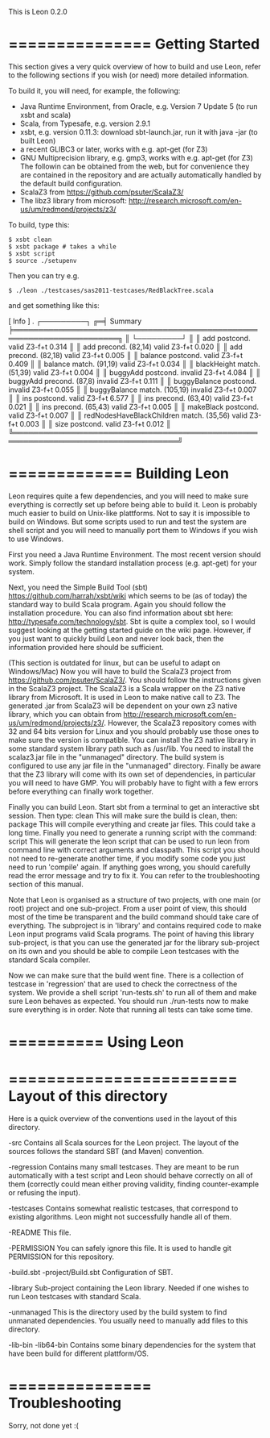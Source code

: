 This is Leon 0.2.0

===============
Getting Started
===============

This section gives a very quick overview of how to build and use Leon, refer to
the following sections if you wish (or need) more detailed information.

To build it, you will need, for example, the following:
  * Java Runtime Environment, from Oracle, e.g. Version 7 Update 5 
    (to run xsbt and scala)
  * Scala, from Typesafe, e.g. version 2.9.1
  * xsbt, e.g. version 0.11.3: download sbt-launch.jar, run it with java -jar
    (to built Leon)
  * a recent GLIBC3 or later, works with e.g. apt-get
    (for Z3)
  * GNU Multiprecision library, e.g. gmp3, works with e.g. apt-get
    (for Z3)
The followin can be obtained from the web, but for convenience they are contained in the
repository and are actually automatically handled by the default build configuration.
  * ScalaZ3 from https://github.com/psuter/ScalaZ3/
  * The libz3 library from microsoft:
    http://research.microsoft.com/en-us/um/redmond/projects/z3/

To build, type this:

    $ xsbt clean
    $ xsbt package # takes a while
    $ xsbt script
    $ source ./setupenv

Then you can try e.g.

    $ ./leon ./testcases/sas2011-testcases/RedBlackTree.scala

and get something like this:

[ Info  ] . ┌─────────┐
          ╔═╡ Summary ╞═══════════════════════════════════════════════════════════════════════╗
          ║ └─────────┘                                                                       ║
          ║ add                       postcond.           valid               Z3-f+t    0.314 ║
          ║ add                       precond.    (82,14) valid               Z3-f+t    0.020 ║
          ║ add                       precond.    (82,18) valid               Z3-f+t    0.005 ║
          ║ balance                   postcond.           valid               Z3-f+t    0.409 ║
          ║ balance                   match.      (91,19) valid               Z3-f+t    0.034 ║
          ║ blackHeight               match.      (51,39) valid               Z3-f+t    0.004 ║
          ║ buggyAdd                  postcond.           invalid             Z3-f+t    4.084 ║
          ║ buggyAdd                  precond.     (87,8) invalid             Z3-f+t    0.111 ║
          ║ buggyBalance              postcond.           invalid             Z3-f+t    0.055 ║
          ║ buggyBalance              match.     (105,19) invalid             Z3-f+t    0.007 ║
          ║ ins                       postcond.           valid               Z3-f+t    6.577 ║
          ║ ins                       precond.    (63,40) valid               Z3-f+t    0.021 ║
          ║ ins                       precond.    (65,43) valid               Z3-f+t    0.005 ║
          ║ makeBlack                 postcond.           valid               Z3-f+t    0.007 ║
          ║ redNodesHaveBlackChildren match.      (35,56) valid               Z3-f+t    0.003 ║
          ║ size                      postcond.           valid               Z3-f+t    0.012 ║
          ╚═══════════════════════════════════════════════════════════════════════════════════╝
          

=============
Building Leon
=============

Leon requires quite a few dependencies, and you will need to make sure
everything is correctly set up before being able to build it. Leon is probably
much easier to build on Unix-like plattforms. Not to say it is impossible to
build on Windows. But some scripts used to run and test the system are shell
script and you will need to manually port them to Windows if you wish to use
Windows.

First you need a Java Runtime Environment. The most recent version should work.
Simply follow the standard installation process (e.g. apt-get) for your system.

Next, you need the Simple Build Tool (sbt) https://github.com/harrah/xsbt/wiki
which seems to be (as of today) the standard way to build Scala program. Again
you should follow the installation procedure. You can also find information
about sbt here: http://typesafe.com/technology/sbt. Sbt is quite a complex
tool, so I would suggest looking at the getting started guide on the wiki page.
However, if you just want to quickly build Leon and never look back, then the
information provided here should be sufficient.

(This section is outdated for linux, but can be useful to adapt on Windows/Mac)
Now you will have to build the ScalaZ3 project from
https://github.com/psuter/ScalaZ3/. You should follow the instructions given in
the ScalaZ3 project. The ScalaZ3 is a Scala wrapper on the Z3 native library
from Microsoft. It is used in Leon to make native call to Z3. The generated
.jar from ScalaZ3 will be dependent on your own z3 native library, which you
can obtain from http://research.microsoft.com/en-us/um/redmond/projects/z3/.
However, the ScalaZ3 repository comes with 32 and 64 bits version for Linux and
you should probably use those ones to make sure the version is compatible. You
can install the Z3 native library in some standard system library path such as
/usr/lib. You need to install the scalaz3.jar file in the "unmanaged"
directory. The build system is configured to use any jar file in the
"unmanaged" directory. Finally be aware that the Z3 library will come with its
own set of dependencies, in particular you will need to have GMP. You will
probably have to fight with a few errors before everything can finally work
together.

Finally you can build Leon. Start sbt from a terminal to get an interactive
sbt session. Then type:
  clean
This will make sure the build is clean, then:
  package
This will compile everything and create jar files. This could take a long time.
Finally you need to generate a running script with the command:
  script
This will generate the leon script that can be used to run leon from command line
with correct arguments and classpath. This script you should not need to re-generate
another time, if you modify some code you just need to run 'compile' again. If anything
goes wrong, you should carefully read the error message and try to fix it. You can
refer to the troubleshooting section of this manual.

Note that Leon is organised as a structure of two projects, with one main (or
root) project and one sub-project. From a user point of view, this should most
of the time be transparent and the build command should take care of
everything. The subproject is in 'library' and contains required code to make
Leon input programs valid Scala programs. The point of having this library
sub-project, is that you can use the generated jar for the library sub-project
on its own and you should be able to compile Leon testcases with the standard
Scala compiler.

Now we can make sure that the build went fine. There is a collection of
testcase in 'regression' that are used to check the correctness of the system.
We provide a shell script 'run-tests.sh' to run all of them and make sure Leon
behaves as expected. You should run ./run-tests now to make sure everything is in
order. Note that running all tests can take some time.

==========
Using Leon
==========


========================
Layout of this directory
========================

Here is a quick overview of the conventions used in the layout of this directory.

  -src
    Contains all Scala sources for the Leon project. The layout of the sources follows the standard SBT (and Maven) convention.

  -regression
    Contains many small testcases. They are meant to be run automatically with a test script and Leon should behave correctly on
    all of them (correctly could mean either proving validity, finding counter-example or refusing the input).

  -testcases
    Contains somewhat realistic testcases, that correspond to existing algorithms. Leon might not successfully handle all of them.

  -README
    This file.

  -PERMISSION
    You can safely ignore this file.
    It is used to handle git PERMISSION for this repository.

  -build.sbt
  -project/Build.sbt
    Configuration of SBT.

  -library
    Sub-project containing the Leon library. Needed if one wishes to run Leon testcases with standard Scala.

  -unmanaged
    This is the directory used by the build system to find unmanated dependencies. You usually need to manually
    add files to this directory.

  -lib-bin
  -lib64-bin
    Contains some binary dependencies for the system that have been build for different plattform/OS.

  
===============
Troubleshooting 
===============

Sorry, not done yet :(
